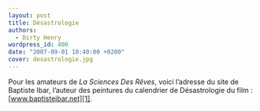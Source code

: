 ```yaml
---
layout: post
title: Désastrologie
authors:
  - Dirty Henry
wordpress_id: 400
date: "2007-09-01 10:40:00 +0200"
cover: desastrologie.jpg
---
```


Pour les amateurs de _La Sciences Des Rêves_, voici l’adresse du site de
Baptiste Ibar, l’auteur des peintures du calendrier de Désastrologie du film :
[www.baptisteibar.net][1].

[1]: https://www.baptisteibar.net/copy-of-ghost-tree
